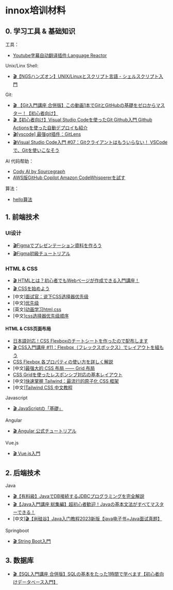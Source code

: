 # innox培训材料
## 0. 学习工具 & 基础知识

工具：
- [Youtube字幕自动翻译插件:Language Reactor](https://chrome.google.com/webstore/detail/language-reactor/hoombieeljmmljlkjmnheibnpciblicm)

Unix/Linx Shell:
- [:clapper:【NGSハンズオン】UNIX/Linuxとスクリプト言語 - シェルスクリプト入門](https://www.youtube.com/watch?v=eISlS3VsI_I)

Git:
- [:clapper: 【Git入門講座 合併版】この動画1本でGitとGitHubの基礎をゼロからマスター！【初心者向け】](https://www.youtube.com/watch?v=WHwuNP4kalU)
- [:clapper:【初心者向け】Visual Studio Codeを使ったGit Github入門 Github Actionsを使った自動デプロイも紹介](https://www.youtube.com/watch?v=hdpMw3hyQq4)
- [:clapper:[vscode] 最强git插件：GitLens](https://www.youtube.com/watch?v=pfgFU2JKnI8)
- [:clapper:Visual Studio Code入門 #07：Gitクライアントはもういらない！ VSCodeで、Gitを使いこなそう](https://www.youtube.com/watch?v=vMZ0C06soxA)

AI 代码帮助：
- [Cody AI by Sourcegraph](https://marketplace.visualstudio.com/items?itemName=sourcegraph.cody-ai)
- [AWS版GitHub Copilot Amazon CodeWhispererを試す](https://maasaablog.com/integrated-development-environment/visual-studio-code/6121/)

算法：
- [hello算法](https://www.hello-algo.com/)

## 1. 前端技术
### UI设计
- [:clapper:Figmaでプレゼンテーション資料を作ろう](https://www.youtube.com/watch?v=RdxClGSg4iE)
- [:clapper:Figma初級チュートリアル](https://www.youtube.com/playlist?list=PLpe817jgOmIr0Hkx1RxsHRtnVVrj5Mjtz)


### HTML & CSS
- [:clapper: HTMLとは？初心者でもWebページが作成できる入門講座！](https://www.youtube.com/watch?v=HX3sOdy0oHs)
- [:clapper: CSSを始めよう](https://www.youtube.com/playlist?list=PLCyDm9NTxdhJodZ5MH_EeLQ_ET472cco5)
- [中文][面试官：说下CSS选择器优先级](https://juejin.cn/post/6844904159305531406)
- [中文][优先级](https://developer.mozilla.org/zh-CN/docs/Web/CSS/Specificity)
- [英文][动画学习html,css](https://www.anilearn.dev/css/box-model)
- [中文][css选择器优先级顺序](https://worktile.com/kb/ask/29577.html#:~:text=CSS%E9%80%89%E6%8B%A9%E5%99%A8%E7%9A%84%E4%BC%98%E5%85%88,%E8%87%AA%E5%AE%9A%E4%B9%89%E5%B1%9E%E6%80%A7%E5%92%8C%E7%BB%A7%E6%89%BF%E3%80%82)
#### HTML & CSS页面布局
- [日本語対応！CSS Flexboxのチートシートを作ったので配布します](https://www.webcreatorbox.com/tech/css-flexbox-cheat-sheet)
- [:clapper: CSS入門講座 #11：Flexbox（フレックスボックス）でレイアウトを組もう](https://www.youtube.com/watch?v=UF5SDgT2eTc)
- [CSS Flexbox 各プロパティの使い方を詳しく解説](https://coliss.com/articles/build-websites/operation/css/css3-flexbox-properties-by-scotch.html)
- [中文][最强大的 CSS 布局 —— Grid 布局](https://juejin.cn/post/6854573220306255880)
- [CSS Gridを使ったレスポンシブ対応の基本レイアウト](https://www.webcreatorbox.com/tech/css-grid-basic-layout)
- [中文][快速掌握 Tailwind：最流行的原子化 CSS 框架](https://juejin.cn/post/7231539903649398843)
- [中文][Tailwind CSS 中文教程](https://www.w3cschool.cn/tailwind_css/)

Javascript
- [:clapper: JavaScriptの「基礎」](https://www.youtube.com/watch?v=E08jeQBa1D0)

Angular
- [:clapper: Angular 公式チュートリアル](https://www.youtube.com/watch?v=GFG3c-dIR5Q)

Vue.js
- [:clapper: Vue.js入門](https://www.youtube.com/playlist?list=PLh6V6_7fbbo-SZYHHBVFstU2tp0dDZMAW)



## 2. 后端技术

Java
- [:clapper:【有料級】JavaでDB接続するJDBCプログラミングを完全解説](https://www.youtube.com/watch?v=wu4YCDyJFPg)
- [:clapper:【Java入門講座 総集編】超初心者歓迎！Javaの基本文法がすべてマスターできる！](https://www.youtube.com/watch?v=BBKVCkdqS8g)
- [中文][:clapper:【尚硅谷】Java入门教程2023新版【java电子书+Java面试真题】](https://www.youtube.com/playlist?list=PLmOn9nNkQxJG_AbAUeyAPH3fO0i_APAM9)



Springboot
- [:clapper: String Boot入門](https://www.youtube.com/playlist?list=PLhFoWnF68aPRjK1owzX811iR3K3y-ZcRA)

## 3. 数据库

- [:clapper:【SQL入門講座 合併版】SQLの基本をたった1時間で学べます【初心者向けデータベース入門】](https://www.youtube.com/watch?v=v-Mb2voyTbc)
